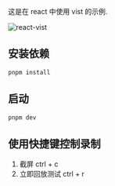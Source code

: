 这是在 react 中使用 vist 的示例.

![react-vist](https://user-images.githubusercontent.com/4689952/203086739-b1f00174-305b-4467-bf3f-ab947b24f385.gif)

## 安装依赖

```js
pnpm install
```

## 启动

```js
pnpm dev
```

## 使用快捷键控制录制

1. 截屏
   ctrl + c
2. 立即回放测试
   ctrl + r
